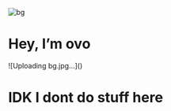 ![bg](https://github.com/user-attachments/assets/1f43a8d5-2f9c-4829-8743-ff7de12a20ef)



<h1> Hey, I’m ovo </h1>![Uploading bg.jpg…]()

<h1> IDK I dont do stuff here</h1>
